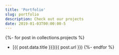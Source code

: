 ```yaml
---
title: 'Portfolio'
slug: portfolio
description: Check out our projects
date: 2019-01-03T00:00:00-5
---
```

{%- for post in collections.projects %}
- [{{ post.data.title }}]({{ post.url }})
{%- endfor %}